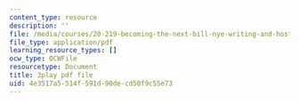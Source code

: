 ```yaml
---
content_type: resource
description: ''
file: /media/courses/20-219-becoming-the-next-bill-nye-writing-and-hosting-the-educational-show-january-iap-2015/4e3517a5514f591d90decd50f9c55e73_GXvoGKLnGn8.pdf
file_type: application/pdf
learning_resource_types: []
ocw_type: OCWFile
resourcetype: Document
title: 3play pdf file
uid: 4e3517a5-514f-591d-90de-cd50f9c55e73
---
```

